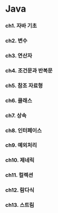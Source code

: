 # Java
### ch1. 자바 기초
### ch2. 변수
### ch3. 연산자
### ch4. 조건문과 반복문
### ch5. 참조 자료형
### ch6. 클래스
### ch7. 상속
### ch8. 인터페이스
### ch9. 예외처리
### ch10. 제네릭
### ch11. 컬렉션
### ch12. 람다식
### ch13. 스트림